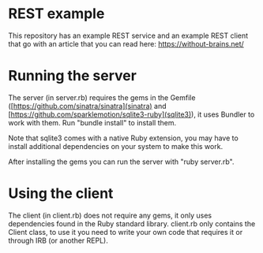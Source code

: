 # REST example

This repository has an example REST service and an example REST client that go with an article that you can read here: https://without-brains.net/

# Running the server

The server (in server.rb) requires the gems in the Gemfile ([https://github.com/sinatra/sinatra](sinatra) and [https://github.com/sparklemotion/sqlite3-ruby](sqlite3)), it uses Bundler to work with them. Run "bundle install" to install them.

Note that sqlite3 comes with a native Ruby extension, you may have to install additional dependencies on your system to make this work.

After installing the gems you can run the server with "ruby server.rb".

# Using the client

The client (in client.rb) does not require any gems, it only uses dependencies found in the Ruby standard library. client.rb only contains the Client class, to use it you need to write your own code that requires it or through IRB (or another REPL).

